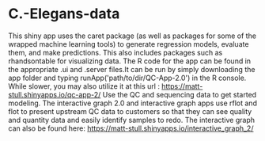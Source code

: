 # C.-Elegans-data
This shiny app uses the caret package (as well as packages for some of the wrapped machine learning tools) to generate regression models, evaluate them, and make predictions. This also includes packages such as rhandsontable for visualizing data.
The R code for the app can be found in the appropriate .ui and .server files.It can be run by simply downloading the app folder and typing runApp('path/to/dir/QC-App-2.0') in the R console. 
While slower, you may also utilize it at this url : https://matt-stull.shinyapps.io/qc-app-2/
Use the QC and sequencing data to get started modeling.
The interactive graph 2.0 and interactive graph apps use rflot and flot to present upstream QC data to customers so that they can see quality and quantity data and easily identify samples to redo. 
The interactive graph can also be found here:  https://matt-stull.shinyapps.io/interactive_graph_2/
